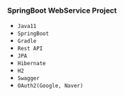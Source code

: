 ### SpringBoot WebService Project
- `Java11`
- `SpringBoot`
- `Gradle`
- `Rest API`
- `JPA`
- `Hibernate`
- `H2`
- `Swagger`
- `OAuth2(Google, Naver)`
